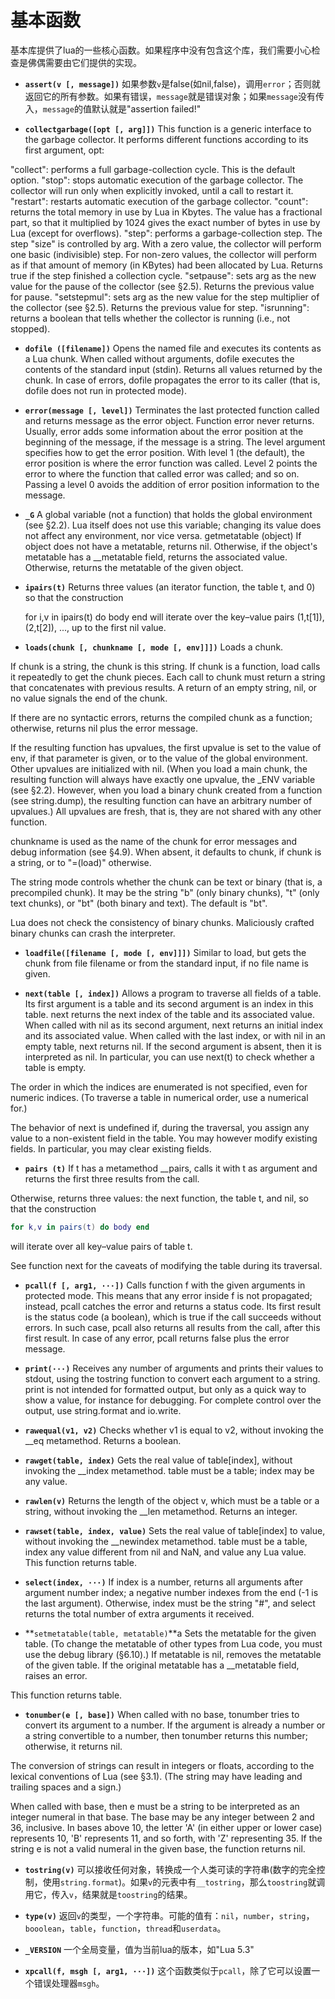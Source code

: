 基本函数
===============

基本库提供了lua的一些核心函数。如果程序中没有包含这个库，我们需要小心检查是佛偶需要由它们提供的实现。

- **`assert(v [, message])`**
如果参数`v`是false(如nil,false)，调用`error`；否则就返回它的所有参数。如果有错误，`message`就是错误对象；如果`message`没有传入，`message`的值默认就是"assertion failed!"

- **`collectgarbage([opt [, arg]])`**
This function is a generic interface to the garbage collector. It performs different functions according to its first argument, opt:

"collect": performs a full garbage-collection cycle. This is the default option.
"stop": stops automatic execution of the garbage collector. The collector will run only when explicitly invoked, until a call to restart it.
"restart": restarts automatic execution of the garbage collector.
"count": returns the total memory in use by Lua in Kbytes. The value has a fractional part, so that it multiplied by 1024 gives the exact number of bytes in use by Lua (except for overflows).
"step": performs a garbage-collection step. The step "size" is controlled by arg. With a zero value, the collector will perform one basic (indivisible) step. For non-zero values, the collector will perform as if that amount of memory (in KBytes) had been allocated by Lua. Returns true if the step finished a collection cycle.
"setpause": sets arg as the new value for the pause of the collector (see §2.5). Returns the previous value for pause.
"setstepmul": sets arg as the new value for the step multiplier of the collector (see §2.5). Returns the previous value for step.
"isrunning": returns a boolean that tells whether the collector is running (i.e., not stopped).

- **`dofile ([filename])`**
Opens the named file and executes its contents as a Lua chunk. When called without arguments, dofile executes the contents of the standard input (stdin). Returns all values returned by the chunk. In case of errors, dofile propagates the error to its caller (that is, dofile does not run in protected mode).

- **`error(message [, level])`**
Terminates the last protected function called and returns message as the error object. Function error never returns.
Usually, error adds some information about the error position at the beginning of the message, if the message is a string. The level argument specifies how to get the error position. With level 1 (the default), the error position is where the error function was called. Level 2 points the error to where the function that called error was called; and so on. Passing a level 0 avoids the addition of error position information to the message.

- **`_G`**
A global variable (not a function) that holds the global environment (see §2.2). Lua itself does not use this variable; changing its value does not affect any environment, nor vice versa.
getmetatable (object)
If object does not have a metatable, returns nil. Otherwise, if the object's metatable has a __metatable field, returns the associated value. Otherwise, returns the metatable of the given object.

- **`ipairs(t)`**
Returns three values (an iterator function, the table t, and 0) so that the construction

     for i,v in ipairs(t) do body end
will iterate over the key–value pairs (1,t[1]), (2,t[2]), ..., up to the first nil value.

- **`loads(chunk [, chunkname [, mode [, env]]])`**
Loads a chunk.

If chunk is a string, the chunk is this string. If chunk is a function, load calls it repeatedly to get the chunk pieces. Each call to chunk must return a string that concatenates with previous results. A return of an empty string, nil, or no value signals the end of the chunk.

If there are no syntactic errors, returns the compiled chunk as a function; otherwise, returns nil plus the error message.

If the resulting function has upvalues, the first upvalue is set to the value of env, if that parameter is given, or to the value of the global environment. Other upvalues are initialized with nil. (When you load a main chunk, the resulting function will always have exactly one upvalue, the _ENV variable (see §2.2). However, when you load a binary chunk created from a function (see string.dump), the resulting function can have an arbitrary number of upvalues.) All upvalues are fresh, that is, they are not shared with any other function.

chunkname is used as the name of the chunk for error messages and debug information (see §4.9). When absent, it defaults to chunk, if chunk is a string, or to "=(load)" otherwise.

The string mode controls whether the chunk can be text or binary (that is, a precompiled chunk). It may be the string "b" (only binary chunks), "t" (only text chunks), or "bt" (both binary and text). The default is "bt".

Lua does not check the consistency of binary chunks. Maliciously crafted binary chunks can crash the interpreter.

- **`loadfile([filename [, mode [, env]]])`**
Similar to load, but gets the chunk from file filename or from the standard input, if no file name is given.

- **`next(table [, index])`**
Allows a program to traverse all fields of a table. Its first argument is a table and its second argument is an index in this table. next returns the next index of the table and its associated value. When called with nil as its second argument, next returns an initial index and its associated value. When called with the last index, or with nil in an empty table, next returns nil. If the second argument is absent, then it is interpreted as nil. In particular, you can use next(t) to check whether a table is empty.

The order in which the indices are enumerated is not specified, even for numeric indices. (To traverse a table in numerical order, use a numerical for.)

The behavior of next is undefined if, during the traversal, you assign any value to a non-existent field in the table. You may however modify existing fields. In particular, you may clear existing fields.

- **`pairs (t)`**
If t has a metamethod __pairs, calls it with t as argument and returns the first three results from the call.

Otherwise, returns three values: the next function, the table t, and nil, so that the construction

```lua
for k,v in pairs(t) do body end
```

will iterate over all key–value pairs of table t.

See function next for the caveats of modifying the table during its traversal.

- **`pcall(f [, arg1, ···])`**
Calls function f with the given arguments in protected mode. This means that any error inside f is not propagated; instead, pcall catches the error and returns a status code. Its first result is the status code (a boolean), which is true if the call succeeds without errors. In such case, pcall also returns all results from the call, after this first result. In case of any error, pcall returns false plus the error message.

- **`print(···)`**
Receives any number of arguments and prints their values to stdout, using the tostring function to convert each argument to a string. print is not intended for formatted output, but only as a quick way to show a value, for instance for debugging. For complete control over the output, use string.format and io.write.

- **`rawequal(v1, v2)`**
Checks whether v1 is equal to v2, without invoking the __eq metamethod. Returns a boolean.

- **`rawget(table, index)`**
Gets the real value of table[index], without invoking the __index metamethod. table must be a table; index may be any value.

- **`rawlen(v)`**
Returns the length of the object v, which must be a table or a string, without invoking the __len metamethod. Returns an integer.

- **`rawset(table, index, value)`**
Sets the real value of table[index] to value, without invoking the __newindex metamethod. table must be a table, index any value different from nil and NaN, and value any Lua value.
This function returns table.

- **`select(index, ···)`**
If index is a number, returns all arguments after argument number index; a negative number indexes from the end (-1 is the last argument). Otherwise, index must be the string "#", and select returns the total number of extra arguments it received.

- **`setmetatable(table, metatable)`**a
Sets the metatable for the given table. (To change the metatable of other types from Lua code, you must use the debug library (§6.10).) If metatable is nil, removes the metatable of the given table. If the original metatable has a __metatable field, raises an error.

This function returns table.

- **`tonumber(e [, base])`**
When called with no base, tonumber tries to convert its argument to a number. If the argument is already a number or a string convertible to a number, then tonumber returns this number; otherwise, it returns nil.

The conversion of strings can result in integers or floats, according to the lexical conventions of Lua (see §3.1). (The string may have leading and trailing spaces and a sign.)

When called with base, then e must be a string to be interpreted as an integer numeral in that base. The base may be any integer between 2 and 36, inclusive. In bases above 10, the letter 'A' (in either upper or lower case) represents 10, 'B' represents 11, and so forth, with 'Z' representing 35. If the string e is not a valid numeral in the given base, the function returns nil.

- **`tostring(v)`**
可以接收任何对象，转换成一个人类可读的字符串(数字的完全控制，使用`string.format`)。如果`v`的元表中有`__tostring`，那么`toostring`就调用它，传入`v`，结果就是`toostring`的结果。

- **`type(v)`**
返回`v`的类型，一个字符串。可能的值有：`nil`，`number`，`string`，`booolean`，`table`，`function`，`thread`和`userdata`。

- **`_VERSION`**
一个全局变量，值为当前lua的版本，如"Lua 5.3"

- **`xpcall(f, msgh [, arg1, ···])`**
这个函数类似于`pcall`，除了它可以设置一个错误处理器`msgh`。
